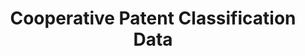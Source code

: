 ---
layout: default
bigquery: https://console.cloud.google.com/bigquery?p=patents-public-data&d=cpc&page=dataset
citation: '“Cooperative Patent Classification” by the EPO and USPTO, for public use. '
contributors: EPO, USPTO
cost: None
description: Cooperative Patent Classification Data contains the scheme and definitions
  of the Cooperative Patent Classification system for classifying patent documents.
  The CPC is the result of a partnership between the EPO and the USPTO in their joint
  effort to develop a common, internationally compatible classification system for
  technical documents, in particular patent publications, which will be used by both
  offices in the patent granting process
documentation: https://www.cooperativepatentclassification.org/cpcSchemeAndDefinitions
last_edit: Mon, 04 Apr 2022 19:07:06 GMT
location: https://www.cooperativepatentclassification.org/index
maintained_by: USPTO, EPO
schema_fields: '[''title_full'', ''application_references'', ''synonyms'', ''limitingReferences'',
  ''breakdownCode'', ''level'', ''limiting_references'', ''title_part'', ''dateRevised'',
  ''breakdown_code'', ''ipcConcordant'', ''childGroups'', ''glossary'', ''not_allocatable'',
  ''date_revised'', ''informative_references'', ''residual_references'', ''notAllocatable'',
  ''sizeCache'', ''informativeReferences'', ''titlePart'', ''symbol'', ''residualReferences'',
  ''child_groups'', ''titleFull'', ''additional_only'', ''definition'', ''parents'',
  ''ipc_concordant'', ''children'', ''applicationReferences'', ''status'']'
shortname: cooperative_patent_classification
tags:
- patents
- science
title: Cooperative Patent Classification Data
uuid: 984374a7-16e9-4b35-9445-458daceb01bf
---